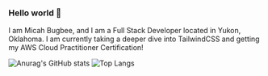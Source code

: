 ### Hello world 👋

I am Micah Bugbee, and I am a Full Stack Developer located in Yukon, Oklahoma.  I am currently taking a deeper dive into TailwindCSS and getting my AWS Cloud Practitioner Certification!

![Anurag's GitHub stats](https://github-readme-stats.vercel.app/api?username=micahbugbee&show_icons=true&theme=vision-dark-friendly) ![Top Langs](https://github-readme-stats.vercel.app/api/top-langs/?username=micahbugbee&theme=tokyonight)




